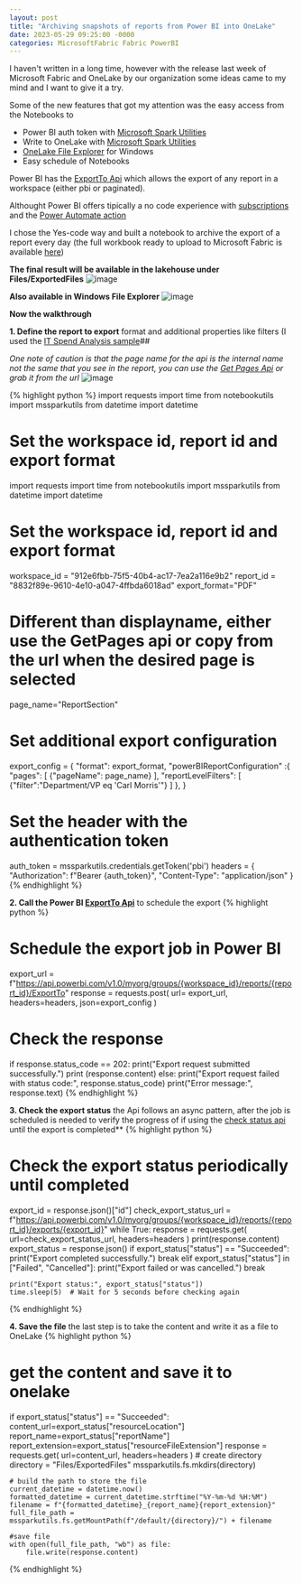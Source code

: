```yaml
---
layout: post
title: "Archiving snapshots of reports from Power BI into OneLake"
date: 2023-05-29 09:25:00 -0000
categories: MicrosoftFabric Fabric PowerBI
---
```


I haven't written in a long time, however with the release last week of Microsoft Fabric and OneLake by our organization some ideas came to my mind and I want to give it a try.

Some of the new features that got my attention was the easy access from the Notebooks to
- Power BI auth token with [Microsoft Spark Utilities](https://learn.microsoft.com/en-us/azure/synapse-analytics/spark/microsoft-spark-utilities?pivots=programming-language-python)
- Write to OneLake with [Microsoft Spark Utilities](https://learn.microsoft.com/en-us/azure/synapse-analytics/spark/microsoft-spark-utilities?pivots=programming-language-python)
- [OneLake File Explorer](https://learn.microsoft.com/en-us/fabric/onelake/onelake-file-explorer) for Windows 
- Easy schedule of Notebooks 

Power BI has the [ExportTo Api](https://learn.microsoft.com/en-us/rest/api/power-bi/reports/export-to-file-in-group) which allows the export of any report in a workspace (either pbi or paginated).

Althought Power BI offers tipically a no code experience with [subscriptions](https://learn.microsoft.com/en-us/power-bi/collaborate-share/end-user-subscribe?tabs=creator) and the [Power Automate action](https://learn.microsoft.com/en-us/power-bi/collaborate-share/service-automate-power-bi-report-export)

I chose the Yes-code way and built a notebook to archive the export of a report every day (the full workbook ready to upload to Microsoft Fabric is available [here](https://github.com/jtarquino/jtarquino.github.io/blob/master/samples/ExportBlogPost.ipynb))

**The final result will be available in the lakehouse under Files/ExportedFiles**
![image](https://github.com/jtarquino/jtarquino.github.io/assets/8054158/283cf739-94a6-4139-89d8-5c58096816ab)

**Also available in Windows File Explorer**
![image](https://github.com/jtarquino/jtarquino.github.io/assets/8054158/bd1e5b72-0c25-4920-9a85-998da180db80)

**Now the walkthrough**

**1. Define the report to export** format and additional properties like filters (I used the [IT Spend Analysis sample](https://learn.microsoft.com/en-us/power-bi/create-reports/sample-it-spend)##

*One note of caution is that the page name for the api is the internal name not the same that you see in the report, you can use the [Get Pages Api](https://learn.microsoft.com/en-us/rest/api/power-bi/reports/get-page-in-group) or grab it from the url* ![image](https://github.com/jtarquino/jtarquino.github.io/assets/8054158/62878080-ff2f-4d46-9f6b-61fcb8c4747b)

 
{% highlight python %}
import requests
import time
from notebookutils import mssparkutils
from datetime import datetime

# Set the workspace id, report id and export format

import requests
import time
from notebookutils import mssparkutils
from datetime import datetime

# Set the workspace id, report id and export format
workspace_id = "912e6fbb-75f5-40b4-ac17-7ea2a116e9b2"
report_id = "8832f89e-9610-4e10-a047-4ffbda6018ad"
export_format="PDF"

# Different than displayname, either use the GetPages api or copy from the url when the desired page is selected
page_name="ReportSection"

# Set additional export configuration
export_config = {
    "format": export_format,
    "powerBIReportConfiguration" :{
        "pages": [
            {"pageName": page_name}
        ],
        "reportLevelFilters": [
            {"filter":"Department/VP eq 'Carl Morris'"}
        ]
    },
}

# Set the header with the authentication token
auth_token = mssparkutils.credentials.getToken('pbi')
headers = {
    "Authorization": f"Bearer {auth_token}",
    "Content-Type": "application/json"
}
{% endhighlight %}

**2. Call the Power BI [ExportTo Api](https://learn.microsoft.com/en-us/rest/api/power-bi/reports/export-to-file-in-group)** to schedule the export
{% highlight python %}
# Schedule the export job in Power BI
export_url = f"https://api.powerbi.com/v1.0/myorg/groups/{workspace_id}/reports/{report_id}/ExportTo"
response = requests.post(
    url= export_url,
    headers=headers,
    json=export_config
)

# Check the response
if response.status_code == 202:
    print("Export request submitted successfully.")
    print (response.content)
else:
    print("Export request failed with status code:", response.status_code)
    print("Error message:", response.text)
{% endhighlight %}

**3. Check the export status** the Api follows an async pattern, after the job is scheduled is needed to verify the progress of if using the [check status api](https://learn.microsoft.com/en-us/rest/api/power-bi/reports/get-export-to-file-status) until the export is completed**
{% highlight python %}
# Check the export status periodically until completed
export_id =  response.json()["id"]
check_export_status_url = f"https://api.powerbi.com/v1.0/myorg/groups/{workspace_id}/reports/{report_id}/exports/{export_id}"
while True:
    response = requests.get(
        url=check_export_status_url,
        headers=headers
    )
    print(response.content)
    export_status = response.json()
    if export_status["status"] == "Succeeded":
        print("Export completed successfully.")
        break
    elif export_status["status"] in ["Failed", "Cancelled"]:
        print("Export failed or was cancelled.")
        break

    print("Export status:", export_status["status"])
    time.sleep(5)  # Wait for 5 seconds before checking again
{% endhighlight %}

**4. Save the file** the last step is to take the content and write it as a file to OneLake
{% highlight python %}
# get the content and save it to onelake
if export_status["status"] == "Succeeded":
    content_url=export_status["resourceLocation"]
    report_name=export_status["reportName"]
    report_extension=export_status["resourceFileExtension"]
    response = requests.get(
            url=content_url,
            headers=headers
        )
    # create directory
    directory = "Files/ExportedFiles"
    mssparkutils.fs.mkdirs(directory) 

    # build the path to store the file
    current_datetime = datetime.now()
    formatted_datetime = current_datetime.strftime("%Y-%m-%d %H:%M")
    filename = f"{formatted_datetime}_{report_name}{report_extension}"
    full_file_path = mssparkutils.fs.getMountPath(f"/default/{directory}/") + filename

    #save file
    with open(full_file_path, "wb") as file:
        file.write(response.content)
{% endhighlight %}
